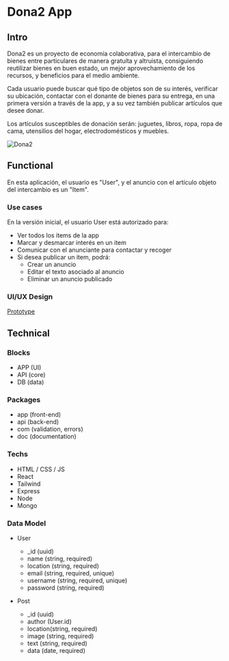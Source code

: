 # Dona2 App

## Intro

Dona2 es un proyecto de economía colaborativa, para el intercambio de bienes entre particulares de manera gratuíta y altruista, consiguiendo reutilizar bienes en buen estado, un mejor aprovechamiento de los recursos, y beneficios para el medio ambiente.

Cada usuario puede buscar qué tipo de objetos son de su interés, verificar su ubicación, contactar con el donante de bienes para su entrega, en una primera versión a través de la app, y a su vez también publicar artículos que desee donar.

Los artículos susceptibles de donación serán: juguetes, libros, ropa, ropa de cama, utensilios del hogar, electrodomésticos y muebles.

![Dona2](https://i.pinimg.com/originals/db/2d/d4/db2dd47f55bea3a18aa1fa3382bb8c10.gif)

## Functional

En esta aplicación, el usuario es "User", y el anuncio con el artículo objeto del intercambio es un "Item".

### Use cases

En la versión inicial, el usuario User está autorizado para:

- Ver todos los items de la app
- Marcar y desmarcar interés en un item
- Comunicar con el anunciante para contactar y recoger
- Si desea publicar un item, podrá:
  - Crear un anuncio
  - Editar el texto asociado al anuncio
  - Eliminar un anuncio publicado

### UI/UX Design

[Prototype](https://www.figma.com/proto/voBNL7aUM3va1nGvh9QZAL/Untitled?node-id=0-1&t=cF8MqvlbdwNpzXz8-1)

## Technical

### Blocks

- APP (UI)
- API (core)
- DB (data)

### Packages

- app (front-end)
- api (back-end)
- com (validation, errors)
- doc (documentation)

### Techs

- HTML / CSS / JS
- React
- Tailwind
- Express
- Node
- Mongo

### Data Model

- User
  - _id (uuid)
  - name (string, required)
  - location (string, required)
  - email (string, required, unique)
  - username (string, required, unique)
  - password (string, required)

- Post
  - _id (uuid)
  - author (User.id)
  - location(string, required)
  - image (string, required)
  - text (string, required)
  - data (date, required)
